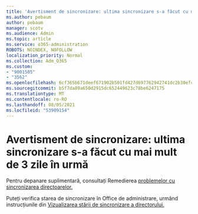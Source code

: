 ```yaml
---
title: 'Avertisment de sincronizare: ultima sincronizare s-a făcut cu mai mult de 3 zile în urmă'
ms.author: pebaum
author: pebaum
manager: scotv
ms.audience: Admin
ms.topic: article
ms.service: o365-administration
ROBOTS: NOINDEX, NOFOLLOW
localization_priority: Normal
ms.collection: Adm_O365
ms.custom:
- "9001505"
- "3562"
ms.openlocfilehash: 6cf365b671deef671902b501fd427d697762942741dc2b30efc97b953c5e1878
ms.sourcegitcommit: b5f7da89a650d2915dc652449623c78be6247175
ms.translationtype: MT
ms.contentlocale: ro-RO
ms.lasthandoff: 08/05/2021
ms.locfileid: "53909154"
---
```

# <a name="sync-warning-last-synced-more-than-3-days-ago"></a>Avertisment de sincronizare: ultima sincronizare s-a făcut cu mai mult de 3 zile în urmă

Pentru depanare suplimentară, consultați Remedierea [problemelor cu sincronizarea directoarelor.](https://docs.microsoft.com/office365/enterprise/fix-problems-with-directory-synchronization)

Puteți verifica starea de sincronizare în Office de administrare, urmând instrucțiunile din [Vizualizarea stării de sincronizare a directorului.](https://docs.microsoft.com/office365/enterprise/view-directory-synchronization-status)

